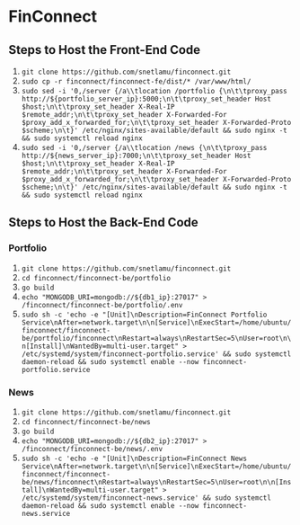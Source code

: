 # FinConnect

## Steps to Host the Front-End Code
1. ``` git clone https://github.com/snetlamu/finconnect.git ```
2. ```sudo cp -r finconnect/finconnect-fe/dist/* /var/www/html/```
3. ```sudo sed -i '0,/server {/a\\tlocation /portfolio {\n\t\tproxy_pass http://${portfolio_server_ip}:5000;\n\t\tproxy_set_header Host $host;\n\t\tproxy_set_header X-Real-IP $remote_addr;\n\t\tproxy_set_header X-Forwarded-For $proxy_add_x_forwarded_for;\n\t\tproxy_set_header X-Forwarded-Proto $scheme;\n\t}' /etc/nginx/sites-available/default && sudo nginx -t && sudo systemctl reload nginx```
4. ```sudo sed -i '0,/server {/a\\tlocation /news {\n\t\tproxy_pass http://${news_server_ip}:7000;\n\t\tproxy_set_header Host $host;\n\t\tproxy_set_header X-Real-IP $remote_addr;\n\t\tproxy_set_header X-Forwarded-For $proxy_add_x_forwarded_for;\n\t\tproxy_set_header X-Forwarded-Proto $scheme;\n\t}' /etc/nginx/sites-available/default && sudo nginx -t && sudo systemctl reload nginx```

## Steps to Host the Back-End Code
### Portfolio
1. ``` git clone https://github.com/snetlamu/finconnect.git ```
2. ```cd finconnect/finconnect-be/portfolio```
3. ```go build```
4. ```echo "MONGODB_URI=mongodb://${db1_ip}:27017" > /finconnect/finconnect-be/portfolio/.env```
5. ```sudo sh -c 'echo -e "[Unit]\nDescription=FinConnect Portfolio Service\nAfter=network.target\n\n[Service]\nExecStart=/home/ubuntu/finconnect/finconnect-be/portfolio/finconnect\nRestart=always\nRestartSec=5\nUser=root\n\n[Install]\nWantedBy=multi-user.target" > /etc/systemd/system/finconnect-portfolio.service' && sudo systemctl daemon-reload && sudo systemctl enable --now finconnect-portfolio.service```

### News
1. ``` git clone https://github.com/snetlamu/finconnect.git ```
2. ```cd finconnect/finconnect-be/news```
3. ```go build```
4. ```echo "MONGODB_URI=mongodb://${db2_ip}:27017" > /finconnect/finconnect-be/news/.env```
5. ```sudo sh -c 'echo -e "[Unit]\nDescription=FinConnect News Service\nAfter=network.target\n\n[Service]\nExecStart=/home/ubuntu/finconnect/finconnect-be/news/finconnect\nRestart=always\nRestartSec=5\nUser=root\n\n[Install]\nWantedBy=multi-user.target" > /etc/systemd/system/finconnect-news.service' && sudo systemctl daemon-reload && sudo systemctl enable --now finconnect-news.service```